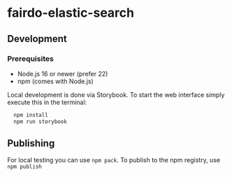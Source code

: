 # fairdo-elastic-search

## Development

### Prerequisites

 - Node.js 16 or newer (prefer 22)
 - npm (comes with Node.js)

Local development is done via Storybook. To start the web interface simply execute this in the terminal:

```bash
  npm install
  npm run storybook
```

## Publishing

For local testing you can use `npm pack`. To publish to the npm registry, use `npm publish`